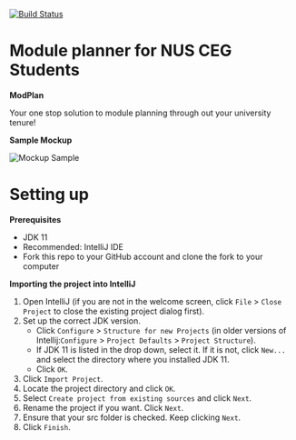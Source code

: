 [![Build Status](https://travis-ci.org/namiwa/main.svg?branch=master)](https://travis-ci.org/namiwa/main)


# Module planner for NUS CEG Students

**ModPlan**

Your one stop solution to module planning through out your university tenure!

**Sample Mockup**

![Mockup Sample](https://github.com/namiwa/main/blob/namiwa-readme-1/docs/images/Sample_Mockup_v1.png)



# Setting up


**Prerequisites**

* JDK 11
* Recommended: IntelliJ IDE
* Fork this repo to your GitHub account and clone the fork to your computer

**Importing the project into IntelliJ**

1. Open IntelliJ (if you are not in the welcome screen, click `File` > `Close Project` to close the existing project dialog first).
1. Set up the correct JDK version.
   * Click `Configure` > `Structure for new Projects` (in older versions of Intellij:`Configure` > `Project Defaults` > `Project Structure`).
   * If JDK 11 is listed in the drop down, select it. If it is not, click `New...` and select the directory where you installed JDK 11.
   * Click `OK`.
1. Click `Import Project`.
1. Locate the project directory and click `OK`.
1. Select `Create project from existing sources` and click `Next`.
1. Rename the project if you want. Click `Next`.
1. Ensure that your src folder is checked. Keep clicking `Next`.
1. Click `Finish`.
